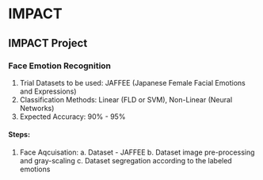 # IMPACT
## IMPACT Project

### Face Emotion Recognition
1. Trial Datasets to be used: JAFFEE (Japanese Female Facial Emotions and Expressions)
2. Classification Methods: Linear (FLD or SVM), Non-Linear (Neural Networks)
3. Expected Accuracy: 90% - 95%

#### Steps:
1. Face Aqcuisation:
    a. Dataset - JAFFEE
    b. Dataset image pre-processing and gray-scaling
    c. Dataset segregation according to the labeled emotions
